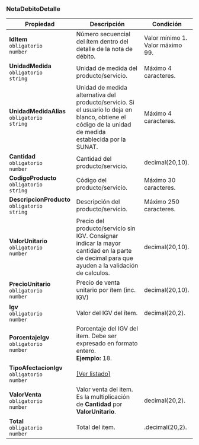 ### NotaDebitoDetalle

| **Propiedad** | **Descripción** | **Condición** |
| --- | --- | --- |
| **IdItem**  <br>`obligatorio`  <br>`number` | Número secuencial del ítem dentro del detalle de la nota de débito. | Valor mínimo 1.  <br>Valor máximo 99. |
| **UnidadMedida**  <br>`obligatorio`  <br>`string` | Unidad de medida del producto/servicio. | Máximo 4 caracteres. |
| **UnidadMedidaAlias**  <br>`obligatorio`  <br>`string` | Unidad de medida alternativa del producto/servicio. Si el usuario lo deja en blanco, obtiene el código de la unidad de medida establecida por la SUNAT. | Máximo 4 caracteres. |
| **Cantidad**  <br>`obligatorio`  <br>`number` | Cantidad del producto/servicio. | decimal(20,10). |
| **CodigoProducto**  <br>`obligatorio`  <br>`string` | Código del producto/servicio. | Máximo 30 caracteres. |
| **DescripcionProducto**  <br>`obligatorio`  <br>`string` | Descripción del producto/servicio. | Máximo 250 caracteres. |
| **ValorUnitario**  <br>`obligatorio`  <br>`number` | Precio del producto/servicio sin IGV. Consignar indicar la mayor cantidad en la parte de decimal para que ayuden a la validación de calculos. | decimal(20,10). |
| **PrecioUnitario**  <br>`obligatorio`  <br>`number` | Precio de venta unitario por ítem (inc. IGV) | decimal(20,10). |
| **Igv**  <br>`obligatorio`  <br>`number` | Valor del IGV del ítem. | decimal(20,2). |
| **PorcentajeIgv**  <br>`obligatorio`  <br>`number` | Porcentaje del IGV del item. Debe ser expresado en formato entero.  <br>**Ejemplo:** 18. |  |
| **TipoAfectacionIgv**  <br>`obligatorio`  <br>`number` | [[Ver listado]](../Listado/TipoAfectacionIgv.md) |  |
| **ValorVenta**  <br>`obligatorio`  <br>`number` | Valor venta del item. Es la multiplicación de **Cantidad** por **ValorUnitario**. | decimal(20,2). |
| **Total**  <br>`obligatorio`  <br>`number` | Total del item. | .decimal(20,2). |